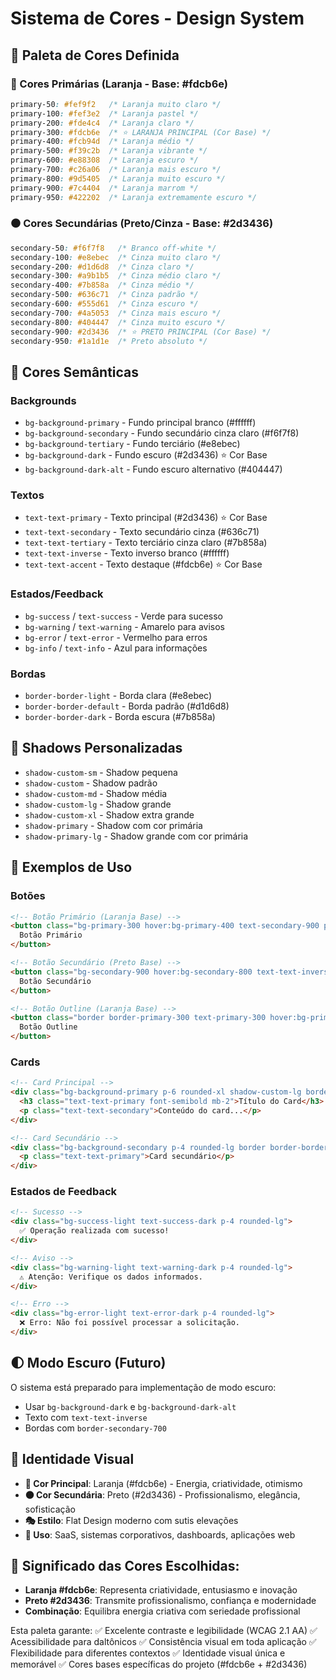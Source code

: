 # Sistema de Cores - Design System

## 🎨 Paleta de Cores Definida

### 🧡 Cores Primárias (Laranja - Base: #fdcb6e)
```css
primary-50: #fef9f2   /* Laranja muito claro */
primary-100: #fef3e2  /* Laranja pastel */
primary-200: #fde4c4  /* Laranja claro */
primary-300: #fdcb6e  /* ⭐ LARANJA PRINCIPAL (Cor Base) */
primary-400: #fcb94d  /* Laranja médio */
primary-500: #f39c2b  /* Laranja vibrante */
primary-600: #e88308  /* Laranja escuro */
primary-700: #c26a06  /* Laranja mais escuro */
primary-800: #9d5405  /* Laranja muito escuro */
primary-900: #7c4404  /* Laranja marrom */
primary-950: #422202  /* Laranja extremamente escuro */
```

### ⚫ Cores Secundárias (Preto/Cinza - Base: #2d3436)
```css
secondary-50: #f6f7f8   /* Branco off-white */
secondary-100: #e8ebec  /* Cinza muito claro */
secondary-200: #d1d6d8  /* Cinza claro */
secondary-300: #a9b1b5  /* Cinza médio claro */
secondary-400: #7b858a  /* Cinza médio */
secondary-500: #636c71  /* Cinza padrão */
secondary-600: #555d61  /* Cinza escuro */
secondary-700: #4a5053  /* Cinza mais escuro */
secondary-800: #404447  /* Cinza muito escuro */
secondary-900: #2d3436  /* ⭐ PRETO PRINCIPAL (Cor Base) */
secondary-950: #1a1d1e  /* Preto absoluto */
```

## 🎯 Cores Semânticas

### Backgrounds
- `bg-background-primary` - Fundo principal branco (#ffffff)
- `bg-background-secondary` - Fundo secundário cinza claro (#f6f7f8)
- `bg-background-tertiary` - Fundo terciário (#e8ebec)
- `bg-background-dark` - Fundo escuro (#2d3436) ⭐ Cor Base
- `bg-background-dark-alt` - Fundo escuro alternativo (#404447)

### Textos
- `text-text-primary` - Texto principal (#2d3436) ⭐ Cor Base
- `text-text-secondary` - Texto secundário cinza (#636c71)
- `text-text-tertiary` - Texto terciário cinza claro (#7b858a)
- `text-text-inverse` - Texto inverso branco (#ffffff)
- `text-text-accent` - Texto destaque (#fdcb6e) ⭐ Cor Base

### Estados/Feedback
- `bg-success` / `text-success` - Verde para sucesso
- `bg-warning` / `text-warning` - Amarelo para avisos
- `bg-error` / `text-error` - Vermelho para erros
- `bg-info` / `text-info` - Azul para informações

### Bordas
- `border-border-light` - Borda clara (#e8ebec)
- `border-border-default` - Borda padrão (#d1d6d8)
- `border-border-dark` - Borda escura (#7b858a)

## 🎨 Shadows Personalizadas
- `shadow-custom-sm` - Shadow pequena
- `shadow-custom` - Shadow padrão
- `shadow-custom-md` - Shadow média
- `shadow-custom-lg` - Shadow grande
- `shadow-custom-xl` - Shadow extra grande
- `shadow-primary` - Shadow com cor primária
- `shadow-primary-lg` - Shadow grande com cor primária

## 📝 Exemplos de Uso

### Botões
```html
<!-- Botão Primário (Laranja Base) -->
<button class="bg-primary-300 hover:bg-primary-400 text-secondary-900 px-4 py-2 rounded-lg shadow-primary">
  Botão Primário
</button>

<!-- Botão Secundário (Preto Base) -->
<button class="bg-secondary-900 hover:bg-secondary-800 text-text-inverse px-4 py-2 rounded-lg">
  Botão Secundário
</button>

<!-- Botão Outline (Laranja Base) -->
<button class="border border-primary-300 text-primary-300 hover:bg-primary-300 hover:text-secondary-900 px-4 py-2 rounded-lg">
  Botão Outline
</button>
```

### Cards
```html
<!-- Card Principal -->
<div class="bg-background-primary p-6 rounded-xl shadow-custom-lg border border-border-light">
  <h3 class="text-text-primary font-semibold mb-2">Título do Card</h3>
  <p class="text-text-secondary">Conteúdo do card...</p>
</div>

<!-- Card Secundário -->
<div class="bg-background-secondary p-4 rounded-lg border border-border-default">
  <p class="text-text-primary">Card secundário</p>
</div>
```

### Estados de Feedback
```html
<!-- Sucesso -->
<div class="bg-success-light text-success-dark p-4 rounded-lg">
  ✅ Operação realizada com sucesso!
</div>

<!-- Aviso -->
<div class="bg-warning-light text-warning-dark p-4 rounded-lg">
  ⚠️ Atenção: Verifique os dados informados.
</div>

<!-- Erro -->
<div class="bg-error-light text-error-dark p-4 rounded-lg">
  ❌ Erro: Não foi possível processar a solicitação.
</div>
```

## 🌓 Modo Escuro (Futuro)
O sistema está preparado para implementação de modo escuro:
- Usar `bg-background-dark` e `bg-background-dark-alt`
- Texto com `text-text-inverse`
- Bordas com `border-secondary-700`

## 🎨 Identidade Visual
- **🧡 Cor Principal**: Laranja (#fdcb6e) - Energia, criatividade, otimismo
- **⚫ Cor Secundária**: Preto (#2d3436) - Profissionalismo, elegância, sofisticação
- **🎭 Estilo**: Flat Design moderno com sutis elevações
- **💼 Uso**: SaaS, sistemas corporativos, dashboards, aplicações web

## 🎯 Significado das Cores Escolhidas:
- **Laranja #fdcb6e**: Representa criatividade, entusiasmo e inovação
- **Preto #2d3436**: Transmite profissionalismo, confiança e modernidade
- **Combinação**: Equilibra energia criativa com seriedade profissional

Esta paleta garante:
✅ Excelente contraste e legibilidade (WCAG 2.1 AA)
✅ Acessibilidade para daltônicos
✅ Consistência visual em toda aplicação
✅ Flexibilidade para diferentes contextos
✅ Identidade visual única e memorável
✅ Cores bases específicas do projeto (#fdcb6e + #2d3436)